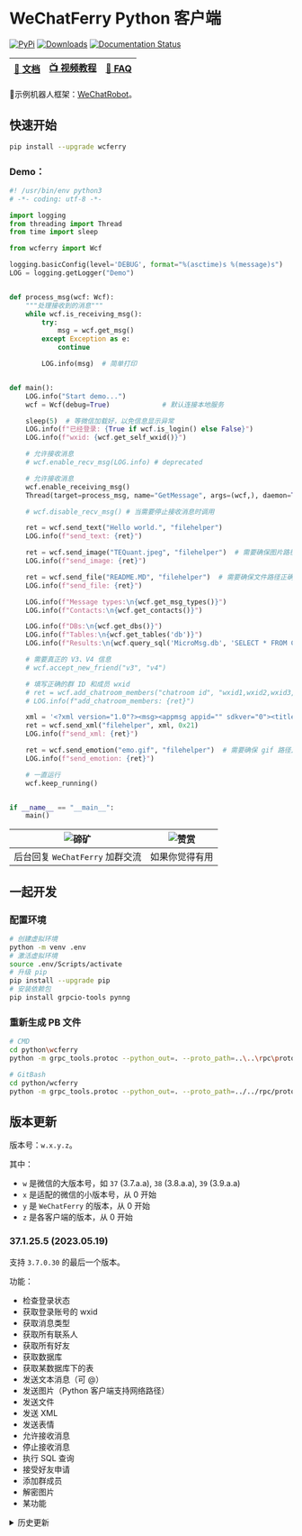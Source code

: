 # WeChatFerry Python 客户端
[![PyPi](https://img.shields.io/pypi/v/wcferry.svg)](https://pypi.python.org/pypi/wcferry) [![Downloads](https://static.pepy.tech/badge/wcferry)](https://pypi.python.org/pypi/wcferry) [![Documentation Status](https://readthedocs.org/projects/wechatferry/badge/?version=latest)](https://wechatferry.readthedocs.io/zh/latest/?badge=latest)

|[📖 文档](https://wechatferry.readthedocs.io/)|[📺 视频教程](https://mp.weixin.qq.com/s/APdjGyZ2hllXxyG_sNCfXQ)|[🙋 FAQ](https://mp.weixin.qq.com/s/XTJ9H-FsCPCscixAts8i_A)|
|:-:|:-:|:-:|
🤖示例机器人框架：[WeChatRobot](https://github.com/lich0821/WeChatRobot)。

## 快速开始
```sh
pip install --upgrade wcferry
```

### Demo：
```py
#! /usr/bin/env python3
# -*- coding: utf-8 -*-

import logging
from threading import Thread
from time import sleep

from wcferry import Wcf

logging.basicConfig(level='DEBUG', format="%(asctime)s %(message)s")
LOG = logging.getLogger("Demo")


def process_msg(wcf: Wcf):
    """处理接收到的消息"""
    while wcf.is_receiving_msg():
        try:
            msg = wcf.get_msg()
        except Exception as e:
            continue

        LOG.info(msg)  # 简单打印


def main():
    LOG.info("Start demo...")
    wcf = Wcf(debug=True)             # 默认连接本地服务

    sleep(5)  # 等微信加载好，以免信息显示异常
    LOG.info(f"已经登录: {True if wcf.is_login() else False}")
    LOG.info(f"wxid: {wcf.get_self_wxid()}")

    # 允许接收消息
    # wcf.enable_recv_msg(LOG.info) # deprecated

    # 允许接收消息
    wcf.enable_receiving_msg()
    Thread(target=process_msg, name="GetMessage", args=(wcf,), daemon=True).start()

    # wcf.disable_recv_msg() # 当需要停止接收消息时调用

    ret = wcf.send_text("Hello world.", "filehelper")
    LOG.info(f"send_text: {ret}")

    ret = wcf.send_image("TEQuant.jpeg", "filehelper")  # 需要确保图片路径正确
    LOG.info(f"send_image: {ret}")

    ret = wcf.send_file("README.MD", "filehelper")  # 需要确保文件路径正确
    LOG.info(f"send_file: {ret}")

    LOG.info(f"Message types:\n{wcf.get_msg_types()}")
    LOG.info(f"Contacts:\n{wcf.get_contacts()}")

    LOG.info(f"DBs:\n{wcf.get_dbs()}")
    LOG.info(f"Tables:\n{wcf.get_tables('db')}")
    LOG.info(f"Results:\n{wcf.query_sql('MicroMsg.db', 'SELECT * FROM Contact LIMIT 1;')}")

    # 需要真正的 V3、V4 信息
    # wcf.accept_new_friend("v3", "v4")

    # 填写正确的群 ID 和成员 wxid
    # ret = wcf.add_chatroom_members("chatroom id", "wxid1,wxid2,wxid3,...")
    # LOG.info(f"add_chatroom_members: {ret}")

    xml = '<?xml version="1.0"?><msg><appmsg appid="" sdkver="0"><title>叮当药房，24小时服务，28分钟送药到家！</title><des>叮当快药首家承诺范围内28分钟送药到家！叮当快药核心区域内7*24小时全天候服务，送药上门！叮当快药官网为您提供快捷便利，正品低价，安全放心的购药、送药服务体验。</des><action>view</action><type>33</type><showtype>0</showtype><content /><url>https://mp.weixin.qq.com/mp/waerrpage?appid=wxc2edadc87077fa2a&amp;type=upgrade&amp;upgradetype=3#wechat_redirect</url><dataurl /><lowurl /><lowdataurl /><recorditem /><thumburl /><messageaction /><md5>7f6f49d301ebf47100199b8a4fcf4de4</md5><extinfo /><sourceusername>gh_c2b88a38c424@app</sourceusername><sourcedisplayname>叮当快药 药店送药到家夜间买药</sourcedisplayname><commenturl /><appattach><totallen>0</totallen><attachid /><emoticonmd5></emoticonmd5><fileext>jpg</fileext><filekey>da0e08f5c7259d03da150d5e7ca6d950</filekey><cdnthumburl>3057020100044b30490201000204e4c0232702032f4ef20204a6bace6f02046401f62d042430326337303430352d333734332d343362652d623335322d6233333566623266376334620204012400030201000405004c537600</cdnthumburl><aeskey>0db26456caf243fbd4efb99058a01d66</aeskey><cdnthumbaeskey>0db26456caf243fbd4efb99058a01d66</cdnthumbaeskey><encryver>1</encryver><cdnthumblength>61558</cdnthumblength><cdnthumbheight>100</cdnthumbheight><cdnthumbwidth>100</cdnthumbwidth></appattach><weappinfo><pagepath>pages/index/index.html</pagepath><username>gh_c2b88a38c424@app</username><appid>wxc2edadc87077fa2a</appid><version>197</version><type>2</type><weappiconurl>http://wx.qlogo.cn/mmhead/Q3auHgzwzM4727n0NQ0ZIPQPlfp15m1WLsnrXbo1kLhFGcolgLyc0A/96</weappiconurl><appservicetype>0</appservicetype><shareId>1_wxc2edadc87077fa2a_29177e9a9b918cb9e75964f80bb8f32e_1677849476_0</shareId></weappinfo><websearch /></appmsg><fromusername>wxid_xxxxxxxxxxxxxx</fromusername><scene>0</scene><appinfo><version>1</version><appname /></appinfo><commenturl /></msg>'
    ret = wcf.send_xml("filehelper", xml, 0x21)
    LOG.info(f"send_xml: {ret}")

    ret = wcf.send_emotion("emo.gif", "filehelper")  # 需要确保 gif 路径正确
    LOG.info(f"send_emotion: {ret}")

    # 一直运行
    wcf.keep_running()


if __name__ == "__main__":
    main()

```

|![碲矿](https://raw.githubusercontent.com/lich0821/WeChatFerry/master/TEQuant.jpg)|![赞赏](https://raw.githubusercontent.com/lich0821/WeChatFerry/master/QR.jpeg)|
|:-:|:-:|
|后台回复 `WeChatFerry` 加群交流|如果你觉得有用|

## 一起开发
### 配置环境
```sh
# 创建虚拟环境
python -m venv .env
# 激活虚拟环境
source .env/Scripts/activate
# 升级 pip
pip install --upgrade pip
# 安装依赖包
pip install grpcio-tools pynng
```

### 重新生成 PB 文件
```sh
# CMD
cd python\wcferry
python -m grpc_tools.protoc --python_out=. --proto_path=..\..\rpc\proto\ wcf.proto

# GitBash
cd python/wcferry
python -m grpc_tools.protoc --python_out=. --proto_path=../../rpc/proto/ wcf.proto
```

## 版本更新
版本号：`w.x.y.z`。

其中：
* `w` 是微信的大版本号，如 `37` (3.7.a.a), `38` (3.8.a.a), `39` (3.9.a.a)
* `x` 是适配的微信的小版本号，从 0 开始
* `y` 是 `WeChatFerry` 的版本，从 0 开始
* `z` 是各客户端的版本，从 0 开始

### 37.1.25.5 (2023.05.19)
支持 `3.7.0.30` 的最后一个版本。

功能：

* 检查登录状态
* 获取登录账号的 wxid
* 获取消息类型
* 获取所有联系人
* 获取所有好友
* 获取数据库
* 获取某数据库下的表
* 发送文本消息（可 @）
* 发送图片（Python 客户端支持网络路径）
* 发送文件
* 发送 XML
* 发送表情
* 允许接收消息
* 停止接收消息
* 执行 SQL 查询
* 接受好友申请
* 添加群成员
* 解密图片
* 某功能

<details><summary>历史更新</summary>

</details>
